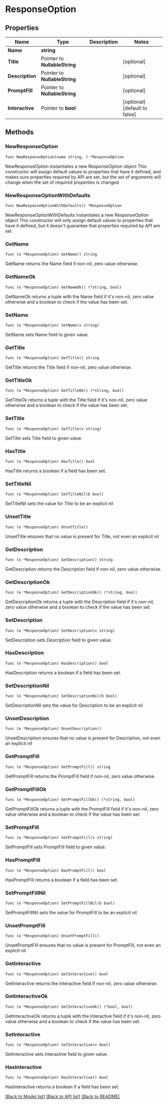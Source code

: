 # ResponseOption

## Properties

Name | Type | Description | Notes
------------ | ------------- | ------------- | -------------
**Name** | **string** |  | 
**Title** | Pointer to **NullableString** |  | [optional] 
**Description** | Pointer to **NullableString** |  | [optional] 
**PromptFill** | Pointer to **NullableString** |  | [optional] 
**Interactive** | Pointer to **bool** |  | [optional] [default to false]

## Methods

### NewResponseOption

`func NewResponseOption(name string, ) *ResponseOption`

NewResponseOption instantiates a new ResponseOption object
This constructor will assign default values to properties that have it defined,
and makes sure properties required by API are set, but the set of arguments
will change when the set of required properties is changed

### NewResponseOptionWithDefaults

`func NewResponseOptionWithDefaults() *ResponseOption`

NewResponseOptionWithDefaults instantiates a new ResponseOption object
This constructor will only assign default values to properties that have it defined,
but it doesn't guarantee that properties required by API are set

### GetName

`func (o *ResponseOption) GetName() string`

GetName returns the Name field if non-nil, zero value otherwise.

### GetNameOk

`func (o *ResponseOption) GetNameOk() (*string, bool)`

GetNameOk returns a tuple with the Name field if it's non-nil, zero value otherwise
and a boolean to check if the value has been set.

### SetName

`func (o *ResponseOption) SetName(v string)`

SetName sets Name field to given value.


### GetTitle

`func (o *ResponseOption) GetTitle() string`

GetTitle returns the Title field if non-nil, zero value otherwise.

### GetTitleOk

`func (o *ResponseOption) GetTitleOk() (*string, bool)`

GetTitleOk returns a tuple with the Title field if it's non-nil, zero value otherwise
and a boolean to check if the value has been set.

### SetTitle

`func (o *ResponseOption) SetTitle(v string)`

SetTitle sets Title field to given value.

### HasTitle

`func (o *ResponseOption) HasTitle() bool`

HasTitle returns a boolean if a field has been set.

### SetTitleNil

`func (o *ResponseOption) SetTitleNil(b bool)`

 SetTitleNil sets the value for Title to be an explicit nil

### UnsetTitle
`func (o *ResponseOption) UnsetTitle()`

UnsetTitle ensures that no value is present for Title, not even an explicit nil
### GetDescription

`func (o *ResponseOption) GetDescription() string`

GetDescription returns the Description field if non-nil, zero value otherwise.

### GetDescriptionOk

`func (o *ResponseOption) GetDescriptionOk() (*string, bool)`

GetDescriptionOk returns a tuple with the Description field if it's non-nil, zero value otherwise
and a boolean to check if the value has been set.

### SetDescription

`func (o *ResponseOption) SetDescription(v string)`

SetDescription sets Description field to given value.

### HasDescription

`func (o *ResponseOption) HasDescription() bool`

HasDescription returns a boolean if a field has been set.

### SetDescriptionNil

`func (o *ResponseOption) SetDescriptionNil(b bool)`

 SetDescriptionNil sets the value for Description to be an explicit nil

### UnsetDescription
`func (o *ResponseOption) UnsetDescription()`

UnsetDescription ensures that no value is present for Description, not even an explicit nil
### GetPromptFill

`func (o *ResponseOption) GetPromptFill() string`

GetPromptFill returns the PromptFill field if non-nil, zero value otherwise.

### GetPromptFillOk

`func (o *ResponseOption) GetPromptFillOk() (*string, bool)`

GetPromptFillOk returns a tuple with the PromptFill field if it's non-nil, zero value otherwise
and a boolean to check if the value has been set.

### SetPromptFill

`func (o *ResponseOption) SetPromptFill(v string)`

SetPromptFill sets PromptFill field to given value.

### HasPromptFill

`func (o *ResponseOption) HasPromptFill() bool`

HasPromptFill returns a boolean if a field has been set.

### SetPromptFillNil

`func (o *ResponseOption) SetPromptFillNil(b bool)`

 SetPromptFillNil sets the value for PromptFill to be an explicit nil

### UnsetPromptFill
`func (o *ResponseOption) UnsetPromptFill()`

UnsetPromptFill ensures that no value is present for PromptFill, not even an explicit nil
### GetInteractive

`func (o *ResponseOption) GetInteractive() bool`

GetInteractive returns the Interactive field if non-nil, zero value otherwise.

### GetInteractiveOk

`func (o *ResponseOption) GetInteractiveOk() (*bool, bool)`

GetInteractiveOk returns a tuple with the Interactive field if it's non-nil, zero value otherwise
and a boolean to check if the value has been set.

### SetInteractive

`func (o *ResponseOption) SetInteractive(v bool)`

SetInteractive sets Interactive field to given value.

### HasInteractive

`func (o *ResponseOption) HasInteractive() bool`

HasInteractive returns a boolean if a field has been set.


[[Back to Model list]](../README.md#documentation-for-models) [[Back to API list]](../README.md#documentation-for-api-endpoints) [[Back to README]](../README.md)



